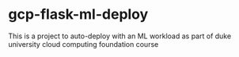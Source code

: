 # gcp-flask-ml-deploy
This is a project to auto-deploy with an ML workload as part of duke university cloud computing foundation course
